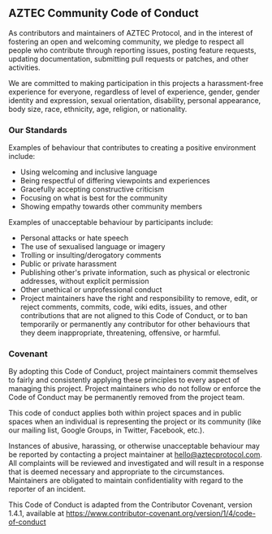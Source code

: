 ## AZTEC Community Code of Conduct

As contributors and maintainers of AZTEC Protocol, and in the interest of fostering an open and welcoming community, we pledge to respect all people who contribute through reporting issues, posting feature requests, updating documentation, submitting pull requests or patches, and other activities.

We are committed to making participation in this projects a harassment-free experience for everyone, regardless of level of experience, gender, gender identity and expression, sexual orientation, disability, personal appearance, body size, race, ethnicity, age, religion, or nationality.

### Our Standards

Examples of behaviour that contributes to creating a positive environment include:

-   Using welcoming and inclusive language
-   Being respectful of differing viewpoints and experiences
-   Gracefully accepting constructive criticism
-   Focusing on what is best for the community
-   Showing empathy towards other community members

Examples of unacceptable behaviour by participants include:

-   Personal attacks or hate speech
-   The use of sexualised language or imagery
-   Trolling or insulting/derogatory comments
-   Public or private harassment
-   Publishing other's private information, such as physical or electronic addresses, without explicit permission
-   Other unethical or unprofessional conduct
-   Project maintainers have the right and responsibility to remove, edit, or reject comments, commits, code, wiki edits, issues, and other contributions that are not aligned to this Code of Conduct, or to ban temporarily or permanently any contributor for other behaviours that they deem inappropriate, threatening, offensive, or harmful.

### Covenant

By adopting this Code of Conduct, project maintainers commit themselves to fairly and consistently applying these principles to every aspect of managing this project. Project maintainers who do not follow or enforce the Code of Conduct may be permanently removed from the project team.

This code of conduct applies both within project spaces and in public spaces when an individual is representing the project or its community (like our mailing list, Google Groups, in Twitter, Facebook, etc.).

Instances of abusive, harassing, or otherwise unacceptable behaviour may be reported by contacting a project maintainer at hello@aztecprotocol.com. All complaints will be reviewed and investigated and will result in a response that is deemed necessary and appropriate to the circumstances. Maintainers are obligated to maintain confidentiality with regard to the reporter of an incident.

This Code of Conduct is adapted from the Contributor Covenant, version 1.4.1, available at https://www.contributor-covenant.org/version/1/4/code-of-conduct
